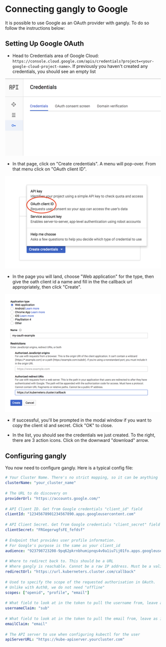 # Connecting gangly to Google
It is possible to use Google as an OAuth provider with gangly. To do so follow the instructions below:

## Setting Up Google OAuth

* Head to Credentials area of Google Cloud: `https://console.cloud.google.com/apis/credentials?project=<your-google-cloud-project-name>`.
If previously you haven't created any credentials, you should see an empty list

![google oauth empty list](images/goauth-empty.png)

* In that page, click on "Create credentials". A menu will pop-over. From that menu click on "OAuth client ID".

![google oauth menu](images/goauth-add-credentials-menu.png)

* In the page you will land, choose "Web application" for the type, then give the oath client id a name and fill in the the callback url appropriately, then click "Create".

![google oauth settings](images/goauth-client-settings.png)

* If successful, you'll be prompted in the modal window if you want to copy the client id and secret. Click "OK" to close.

* In the list, you should see the credentials we just created. To the right, there are 3 action icons. Click on the downward "download" arrow.

## Configuring gangly

You now need to configure gangly.
Here is a typical config file:

```yaml
# Your Cluster Name. There's no strict mapping, so it can be anything
clusterName: "your_cluster_name"

# The URL to do discovery on
providerUrl: "https://accounts.google.com/"

# API Client ID. Get from Google credentials "client_id" field
clientId: "12345678901234567890.apps.googleusercontent.com"

# API Client Secret. Get from Google credentials "client_secret" field
clientSecret: "FRGegerwgfsFE_fefdsf"

# Endpoint that provides user profile information.
# For Google's purpose is the same as your client_id
audience: "923798723208-9pq62pkrnbhumipnqs4v0a1iu7ij01fo.apps.googleusercontent.com"

# Where to redirect back to. This should be a URL
# Where gangly is reachable. Cannot be a raw IP address. Must be a valid TLD.
redirectUrl: "https://url.kuberneters.cluster.com/callback"

# Used to specify the scope of the requested authorisation in OAuth.
# Unlike with Auth0, we do not need "offline"
scopes: ["openid", "profile", "email"]

# What field to look at in the token to pull the username from, leave as is
usernameClaim: "sub"

# What field to look at in the token to pull the email from, leave as is
emailClaim: "email"

# The API server to use when configuring kubectl for the user
apiServerURL: "https://kube-apiserver.yourcluster.com"
```